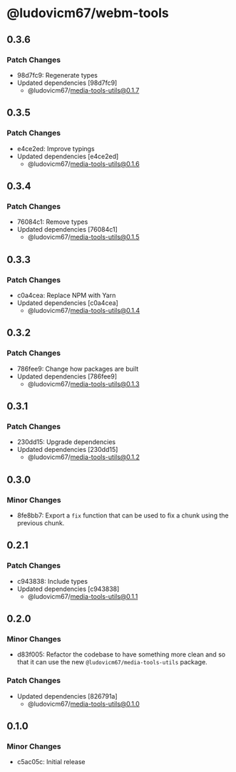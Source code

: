 # @ludovicm67/webm-tools

## 0.3.6

### Patch Changes

- 98d7fc9: Regenerate types
- Updated dependencies [98d7fc9]
  - @ludovicm67/media-tools-utils@0.1.7

## 0.3.5

### Patch Changes

- e4ce2ed: Improve typings
- Updated dependencies [e4ce2ed]
  - @ludovicm67/media-tools-utils@0.1.6

## 0.3.4

### Patch Changes

- 76084c1: Remove types
- Updated dependencies [76084c1]
  - @ludovicm67/media-tools-utils@0.1.5

## 0.3.3

### Patch Changes

- c0a4cea: Replace NPM with Yarn
- Updated dependencies [c0a4cea]
  - @ludovicm67/media-tools-utils@0.1.4

## 0.3.2

### Patch Changes

- 786fee9: Change how packages are built
- Updated dependencies [786fee9]
  - @ludovicm67/media-tools-utils@0.1.3

## 0.3.1

### Patch Changes

- 230dd15: Upgrade dependencies
- Updated dependencies [230dd15]
  - @ludovicm67/media-tools-utils@0.1.2

## 0.3.0

### Minor Changes

- 8fe8bb7: Export a `fix` function that can be used to fix a chunk using the previous chunk.

## 0.2.1

### Patch Changes

- c943838: Include types
- Updated dependencies [c943838]
  - @ludovicm67/media-tools-utils@0.1.1

## 0.2.0

### Minor Changes

- d83f005: Refactor the codebase to have something more clean and so that it can use the new `@ludovicm67/media-tools-utils` package.

### Patch Changes

- Updated dependencies [826791a]
  - @ludovicm67/media-tools-utils@0.1.0

## 0.1.0

### Minor Changes

- c5ac05c: Initial release
